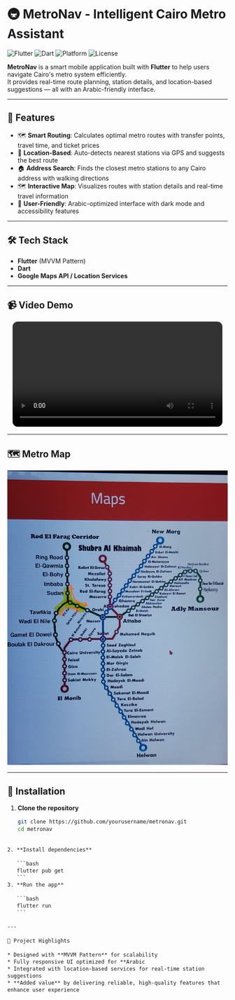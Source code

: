 # 🚇 MetroNav - Intelligent Cairo Metro Assistant

![Flutter](https://img.shields.io/badge/Flutter-02569B?logo=flutter&logoColor=white&style=for-the-badge)
![Dart](https://img.shields.io/badge/Dart-0175C2?logo=dart&logoColor=white&style=for-the-badge)
![Platform](https://img.shields.io/badge/Platform-Android%20%7C%20iOS-blue?style=for-the-badge)
![License](https://img.shields.io/badge/License-MIT-green?style=for-the-badge)

**MetroNav** is a smart mobile application built with **Flutter** to help users navigate Cairo's metro system efficiently.  
It provides real-time route planning, station details, and location-based suggestions — all with an Arabic-friendly interface.

---

## 📱 Features

- 🗺 **Smart Routing**: Calculates optimal metro routes with transfer points, travel time, and ticket prices  
- 📍 **Location-Based**: Auto-detects nearest stations via GPS and suggests the best route  
- 🏠 **Address Search**: Finds the closest metro stations to any Cairo address with walking directions  
- 🗺 **Interactive Map**: Visualizes routes with station details and real-time travel information  
- 🌙 **User-Friendly**: Arabic-optimized interface with dark mode and accessibility features  

---

## 🛠 Tech Stack

- **Flutter** (MVVM Pattern)  
- **Dart**  
- **Google Maps API / Location Services**  

---

## 📹 Video Demo

<div align="center">
  <video src="https://github.com/user-attachments/assets/79a247ad-928a-411e-bce1-f9187b0cc6eb" controls width="480" style="border-radius: 12px;"></video>
</div>

---



## 🗺 Metro Map

![Metro Map](assets/maps.jpg)

---

## 🚀 Installation

1. **Clone the repository**
   ```bash
   git clone https://github.com/yourusername/metronav.git
   cd metronav
````

2. **Install dependencies**

   ```bash
   flutter pub get
   ```
3. **Run the app**

   ```bash
   flutter run
   ```

---

📌 Project Highlights

* Designed with **MVVM Pattern** for scalability
* Fully responsive UI optimized for **Arabic
* Integrated with location-based services for real-time station suggestions
* **Added value** by delivering reliable, high-quality features that enhance user experience